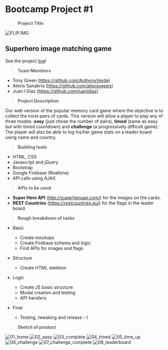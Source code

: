 # Bootcamp Project #1

> **Project Title**

![FLIP.IMG](./assets/images/project_logo.png)
## Superhero image matching game ##
See the project [live](https://alexisyepes.github.io/project1Alexis/)!

> **Team Members**

- Tony Green (https://github.com/AnthonyVerde)
- Alexis Sanabria (https://github.com/alexisyepes)
- Juan I Diaz (https://github.com/juanidiaz)

> **Project Description**

Our web version of the popular memory card game where the objective is to collect the most pairs of cards. This version will allow a player to play any of three modes: **easy** (just chose the number of pairs), **timed** (same as easy but with timed countdown) and **challenge** (a progressively difficult game). The player will also be able to log his/her game stats on a leader board using name and country.

>**Building tools**

- HTML, CSS
- Javascript and jQuery
- Bootstrap
- Google Firebase (Realtime)
- API calls using AJAX

> **APIs to be used**

- **Super Hero API** (http://superheroapi.com/) for the images on the cards.
- **REST Countries** (https://restcountries.eu/) for the flags in the leader board.

> **Rough breakdown of tasks**

- Basic
    - Create mockups
    - Create Firebase schema and logic
    - Find APIs for images and flags

- Structure
    - Create HTML skeleton

- Logic
    - Create JS basic structure
    - Modal creation and testing
    - API handlers

- Final
    - Testing, tweaking and release :-)

> **Sketch of product**

![01_home](./assets/images/flip_01.png)
![02_easy](./assets/images/flip_05.png)
![03_complete](./assets/images/flip_07.png)
![04_timed](./assets/images/flip_14.png)
![05_time_up](./assets/images/flip_08.png)
![06_challenge](./assets/images/flip_13.png)
![07_challenge_complete](./assets/images/flip_11.png)
![08_leaderboard](./assets/images/flip_15.png)

